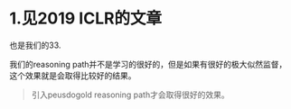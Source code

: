 # 1.见2019 ICLR的文章
也是我们的33.

我们的reasoning path并不是学习的很好的，但是如果有很好的极大似然监督，这个效果就是会取得比较好的结果。

>引入peusdogold reasoning path才会取得很好的效果。

